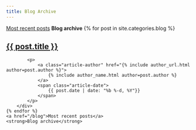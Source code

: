 ```yaml
---
title: Blog Archive
---
```


<div class="container">
    <a href="/blog">Most recent posts</a>
    <strong>Blog archive</strong>
    {% for post in site.categories.blog %}
        <div class="row">
            <h2>
                <a href="{{ post.url }}">
                    {{ post.title }}
                </a>
            </h2>

            <p>
                <a class="article-author" href="{% include author_url.html author=post.author %}">
                    {% include author_name.html author=post.author %}
                </a>
                <span class="article-date">
                    {{ post.date | date: "%b %-d, %Y"}}
                </span>
            </p>
        </div>
    {% endfor %}
    <a href="/blog">Most recent posts</a>
    <strong>Blog archive</strong>
</div>
